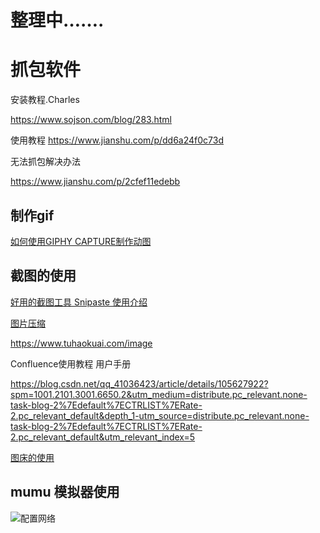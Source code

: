 

# 整理中…….



# 抓包软件

安装教程.Charles

https://www.sojson.com/blog/283.html



使用教程
https://www.jianshu.com/p/dd6a24f0c73d


无法抓包解决办法

https://www.jianshu.com/p/2cfef11edebb



##  制作gif

[如何使用GIPHY CAPTURE制作动图](https://zhuanlan.zhihu.com/p/145368811)



## 截图的使用

[好用的截图工具 Snipaste 使用介绍](https://zhuanlan.zhihu.com/p/265804710)



[图片压缩](https://blog.csdn.net/CHENYUFENG1991/article/details/51589676)

https://www.tuhaokuai.com/image



Confluence使用教程 用户手册

https://blog.csdn.net/qq_41036423/article/details/105627922?spm=1001.2101.3001.6650.2&utm_medium=distribute.pc_relevant.none-task-blog-2%7Edefault%7ECTRLIST%7ERate-2.pc_relevant_default&depth_1-utm_source=distribute.pc_relevant.none-task-blog-2%7Edefault%7ECTRLIST%7ERate-2.pc_relevant_default&utm_relevant_index=5


[图床的使用](https://toolinbox.net/iPic/)

## mumu 模拟器使用
![配置网络](https://tva1.sinaimg.cn/large/e6c9d24ely1h0bvtqy2byg20ro0jinpd.gif)